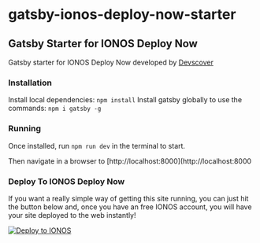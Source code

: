 # gatsby-ionos-deploy-now-starter

## Gatsby Starter for IONOS Deploy Now

Gatsby starter for IONOS Deploy Now developed by [Devscover](https://devscover.com)

### Installation

Install local dependencies: `npm install`
Install gatsby globally to use the commands: `npm i gatsby -g`

### Running

Once installed, run `npm run dev` in the terminal to start.

Then navigate in a browser to [http://localhost:8000](http://localhost:8000

### Deploy To IONOS Deploy Now

If you want a really simple way of getting this site running, you can just hit the button below and, once you have an free IONOS account, you will have your site deployed to the web instantly!

[![Deploy to IONOS](https://images.ionos.space/deploy-now-icons/deploy-to-ionos-btn.svg)](https://ionos.space/setup?repo=https://github.com/wazcov/Gatsby-IONOS-Deploy-Now)